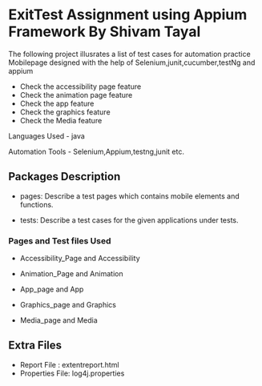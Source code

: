 # ExitTest Assignment using Appium Framework By Shivam Tayal

The following project illusrates a list of test cases for automation practice Mobilepage designed with the help of Selenium,junit,cucumber,testNg and appium

- Check the accessibility page feature
- Check the animation page feature
- Check the app feature
- Check the graphics feature
- Check the Media  feature


Languages Used - java 

Automation Tools - Selenium,Appium,testng,junit etc.


## Packages Description

- pages: Describe a test pages which contains mobile elements and functions.

- tests: Describe a test cases for the given applications under tests.



### Pages and Test files Used

* Accessibility_Page and Accessibility

* Animation_Page and Animation

* App_page and App

* Graphics_page and Graphics

* Media_page and Media


## Extra Files

- Report File : extentreport.html
- Properties  File: log4j.properties

